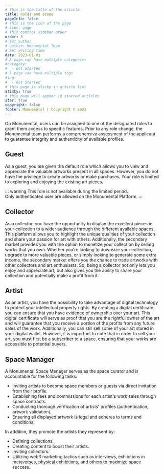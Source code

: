 ```yaml
---
# This is the title of the article
title: Roles and scope
pageInfo: false
# This is the icon of the page
# icon: page
# This control sidebar order
order: 3
# Set author
# author: Monumental Team
# Set writing time
date: 2023-01-01
# A page can have multiple categories
#category:
#  - Get Started
# A page can have multiple tags
#tag:
#  - Get Started
# this page is sticky in article list
sticky: true
# this page will appear in starred articles
star: true
copyright: false
footer: Monumental | Copyright © 2023
---
```

On Monumental, users can be assigned to one of the designated roles to grant them access to specific features. 
Prior to any role change, the Monumental team performs a comprehensive assessment of the applicant to guarantee integrity and authenticity of available profiles.

## Guest
As a guest, you are given the default role which allows you to view and appreciate the valuable artworks present in all spaces. However, you do not have the privilege to create artworks or make purchases. Your role is limited to exploring and enjoying the existing art pieces.

::: warning
This role is not available during the limited period.<br>
Only authenticated user are allowed on the Monumental Platform.
:::

## Collector
As a collector, you have the opportunity to display the excellent pieces in your collection to a wider audience through the different available spaces. This platform allows you to highlight the unique qualities of your collection and share your passion for art with others. Additionally, the secondary market provides you with the option to monetize your collection by selling works that you own. Whether you're looking to downsize your collection, upgrade to more valuable pieces, or simply looking to generate some extra income, the secondary market offers you the chance to trade artworks with other collectors and art enthusiasts. So, being a collector not only lets you enjoy and appreciate art, but also gives you the ability to share your collection and potentially make a profit from it.

## Artist
As an artist, you have the possibility to take advantage of digital technology to protect your intellectual property rights. 
By creating a digital certificate, you can ensure that you have evidence of ownership over your art. 
This digital certificate will serve as proof that you are the rightful owner of the art and will guarantee that you receive a portion of the profits from any future sales of the work. 
Additionally, you can still sell some of your art stored in your digital wallet.
However, it is important to note that in order to sell your art, you must first be a subscriber to a space, ensuring that your works are accessible to potential buyers.

## Space Manager

A Monumental Space Manager serves as the space curator and is accountable for the following tasks:

- Inviting artists to become space members or guests via direct invitation from their profile.
- Establishing fees and commissions for each artist's work sales through space contracts.
- Conducting thorough verification of artists' profiles (authentication, artwork validation).
- Ensuring all displayed artwork is legal and adheres to terms and conditions.

In addition, they promote the artists they represent by:

- Defining collections.
- Creating content to boost their artists.
- Inviting collectors.
- Utilizing web3 marketing tactics such as interviews, exhibitions in metaverses, physical exhibitions, and others to maximize space success.
